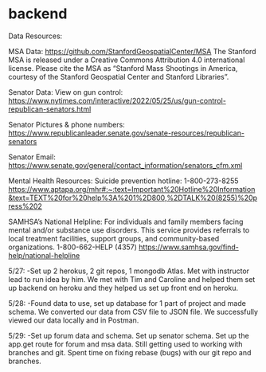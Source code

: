 # backend

Data Resources:

MSA Data:
https://github.com/StanfordGeospatialCenter/MSA
The Stanford MSA is released under a Creative Commons Attribution 4.0 international license. Please cite the MSA as “Stanford Mass Shootings in America, courtesy of the Stanford Geospatial Center and Stanford Libraries”.

Senator Data:
View on gun control:
https://www.nytimes.com/interactive/2022/05/25/us/gun-control-republican-senators.html

Senator Pictures & phone numbers:
https://www.republicanleader.senate.gov/senate-resources/republican-senators

Senator Email:
https://www.senate.gov/general/contact_information/senators_cfm.xml



Mental Health Resources:
Suicide prevention hotline:
1-800-273-8255
https://www.aptapa.org/mhr#:~:text=Important%20Hotline%20Information&text=TEXT%20for%20help%3A%201%2D800,%2DTALK%20(8255)%20press%202

SAMHSA’s National Helpline:
For individuals and family members facing mental and/or substance use disorders. This service provides referrals to local treatment facilities, support groups, and community-based organizations.
1-800-662-HELP (4357)
https://www.samhsa.gov/find-help/national-helpline




5/27:
-Set up 2 herokus, 2 git repos, 1 mongodb Atlas. Met with instructor lead to run idea by him. We met with Tim and Caroline and helped them set up backend on heroku and they helped us set up front end on heroku.

5/28:
-Found data to use, set up database for 1 part of project and made schema. We converted our data from CSV file to JSON file. We successfully viewed our data locally and in Postman.

5/29:
-Set up forum data and schema. Set up senator schema. Set up the app.get route for forum and msa data. Still getting used to working with branches and git. Spent time on fixing rebase (bugs) with our git repo and branches.




<!-- //Info Area

//How to fix gun problem:
// https://www.preventioninstitute.org/focus-areas/preventing-violence-and-reducing-injury/preventing-violence-advocacy

//Gun safety: Reduce the imminent risk of lethality through sensible gun laws and a culture of safety.
//1. Sensible gun laws: Reduce easy access to dangerous weapons.
// 2. Establish a culture of gun safety.
// Reduce firearm access to youth and individuals who are at risk of harming themselves or others.
// This includes keeping guns out of the hands of those who have been violent toward their partners and families, and those with previous violent convictions, whether through expanding lethality assessment and background checks(link is external) or supporting domestic violence bills(link is external), and gun violence restraining orders

// Hold the gun industry accountable and ensure there is adequate oversight over the marketing and sales of guns and ammunition.
// Engage responsible gun dealers and owners in solutions.
// Insist on mandatory training and licensing for owners.
// Require safe and secure gun storage.

//Underlying contributors to gun violence: systematically reduce risks and increase resilience in individuals, families, and communities.
// 3. Public health solutions: Recognize gun violence as a critical and preventable public health problem.
// 4. Comprehensive solutions: Support community planning and implementation of comprehensive community safety plans that include prevention and intervention.
// 5. Trauma, connection, and services: Expand access to high quality, culturally competent, coordinated, social, emotional, and mental health supports and address the impact of trauma.

// Prevention Infrastructure: ensure effectiveness and sustainability of efforts
// 6. Support gun violence research: Ensure that the Centers for Disease Control and Prevention (CDC) and others have the resources to study this issue and provide science-based guidance.
// 7. Health system: Establish a comprehensive health system in which violence prevention is a health system responsibility and imperative.

// New Frontiers: continue to learn, innovate, and increase impact through research and practice
// 8. Community healing: Prevent community trauma.
// 9. Mental health and wellbeing: Invest in communities to promote resilience and mental health and wellbeing.
// 10. Support healthy norms about masculinity: Explore the pathways between gun violence and harmful norms that have been about maintaining power and privilege.
// 11. Impulsive anger: Explore the linkages between anger and gun violence.
// 12. Economic development: Reduce concentrated disadvantage and invest in employment opportunities.
// 13. Law enforcement violence: Establish accountability for sworn officers and private security.
// 14. Technology: Advance gun safety and self-defense technology. -->

<!-- What to email senators:
https://blog.sanebox.com/2017/02/23/how-to-email-your-senator-and-make-your-voice-heard/
Address the senator by name—start the email with Dear Senator [last name]. State what you are writing about specifically. Let them know your position and why it matters to you—tell them how the legislation and its implications impact on you and others. -->
